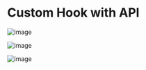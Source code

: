 <h1> Custom Hook with API </h1>

![image](https://user-images.githubusercontent.com/101875083/173254494-9f33bd4d-5272-4067-a3d2-9928eeaf29b9.png)


![image](https://user-images.githubusercontent.com/101875083/173254508-e8570f62-097e-447d-a27a-047a4105971a.png)


![image](https://user-images.githubusercontent.com/101875083/173254517-29e57abf-5ec1-4799-816e-a4e74014b4fb.png)
